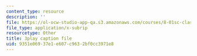 ```yaml
---
content_type: resource
description: ''
file: https://ol-ocw-studio-app-qa.s3.amazonaws.com/courses/8-01sc-classical-mechanics-fall-2016/9351e06937e1e607c9632bf0cc3971e8_Bq0fDYtbfBA.srt
file_type: application/x-subrip
resourcetype: Other
title: 3play caption file
uid: 9351e069-37e1-e607-c963-2bf0cc3971e8
---
```

